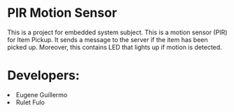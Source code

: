 # PIR Motion Sensor
This is a project for embedded system subject. This is a motion sensor (PIR) for Item Pickup. It sends a message to the server if the item has been picked up. Moreover, this contains LED that lights up if motion is detected. 

# Developers:
<li> Eugene Guillermo </li>
<li> Rulet Fulo </li>
